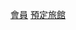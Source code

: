 



[會員](https://hsintun.github.io/petlove/my_account.html) 
[預定旅館](https://hsintun.github.io/petlove/booking_Selection.html) 